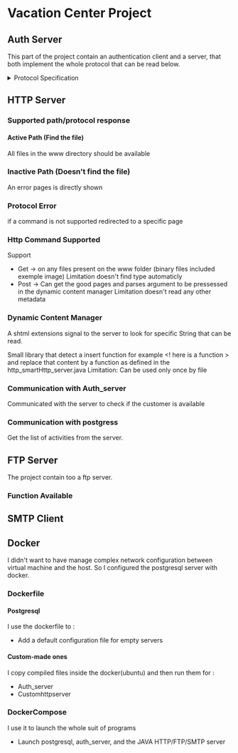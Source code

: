 # Vacation Center Project

## Auth Server
This part of the project contain an authentication client and a server, that both implement the whole protocol that 
can be read below.
<details>
<summary>Protocol Specification</summary>
<br>

| Protocol Command | PacketSize | Attributes |

Protocol command =  2 byte

Packet Size  = 4 byte

Attribute "Unlimited size" Attribute separated by ','

- GetCustomer

| GD  PacketSize | CustomerID |
- PostCustomer

| PC  PacketSize | CustomerID | CustomerName | CustomerSurname | CustomerBirthdate | CustomerPresense |
- RemoveCustomer

| RC  PacketSize | CustomerID |
- PostIdentification

| PI  PacketSize | Login | Password |
- GetResult

| GR  PacketSize | Result |
- Auth_server

This server implement all the mentioned protocol specification.
He uses a pool of four thread to manage connection. The connection should be closed as quicly as possible by the client, to free mentionned client slot.
- Auth_Client

This client implement all the mentioned protocol specification.
</details>

## HTTP Server
### Supported path/protocol response
#### Active Path (Find the file)
All files in the www directory should be available
### Inactive Path (Doesn't find the file)
An error pages is directly shown
### Protocol Error
if a command is not supported redirected to a specific page

### Http Command Supported
Support 
- Get -> on any files present on the www folder (binary files included exemple image) 
Limitation doesn't find type automaticly
- Post -> Can get the good pages and parses argument to be pressessed in the dynamic content manager
Limitation doesn't read any other metadata
### Dynamic Content Manager
A shtml extensions signal to the server to look for specific String that can be read.

Small library that detect a insert function for example <! here is a function > and replace that content by a function as defined in the http_smartHttp_server.java
Limitation: Can be used only once by file
### Communication with Auth_server
Communicated with the server to check if the customer is available
### Communication with postgress
Get the list of activities from the server.
## FTP Server
The project contain too a ftp server.
### Function Available

## SMTP Client
## Docker
I didn't want to have manage complex network configuration between virtual machine and the host. So I configured the postgresql server with docker.
### Dockerfile
#### Postgresql
I use the dockerfile to :
- Add a default configuration file for empty servers
#### Custom-made ones
I copy compiled files inside the docker(ubuntu) and then run them for :
- Auth_server
- Customhttpserver


### DockerCompose
I use it to launch the whole suit of programs 
- Launch postgresql, auth_server, and the JAVA HTTP/FTP/SMTP server

        